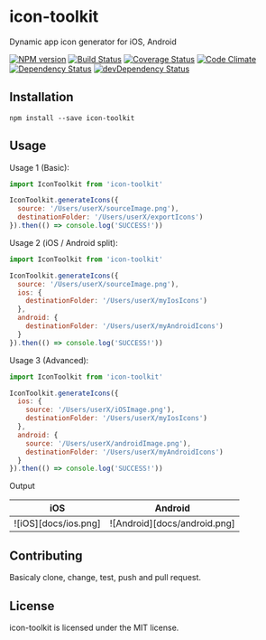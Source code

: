 # icon-toolkit #

Dynamic app icon generator for iOS, Android

[![NPM version](https://img.shields.io/npm/v/icon-toolkit.svg?style=flat)](https://www.npmjs.com/package/icon-toolkit)
[![Build Status](https://img.shields.io/travis/pavjacko/icon-toolkit.svg?style=flat)](https://travis-ci.org/pavjacko/icon-toolkit)
[![Coverage Status](https://img.shields.io/coveralls/pavjacko/icon-toolkit.svg?style=flat)](https://coveralls.io/r/pavjacko/icon-toolkit)
[![Code Climate](https://img.shields.io/codeclimate/github/pavjacko/icon-toolkit.svg?style=flat)](https://codeclimate.com/github/pavjacko/icon-toolkit)
[![Dependency Status](https://img.shields.io/david/pavjacko/icon-toolkit.svg?style=flat)](https://david-dm.org/pavjacko/icon-toolkit)
[![devDependency Status](https://img.shields.io/david/dev/pavjacko/icon-toolkit.svg?style=flat)](https://david-dm.org/pavjacko/icon-toolkit#info=devDependencies)

## Installation

`npm install --save icon-toolkit`

## Usage

Usage 1 (Basic):

```js
import IconToolkit from 'icon-toolkit'

IconToolkit.generateIcons({
  source: '/Users/userX/sourceImage.png'),
  destinationFolder: '/Users/userX/exportIcons')
}).then(() => console.log('SUCCESS!'))

```

Usage 2 (iOS / Android split):

```js
import IconToolkit from 'icon-toolkit'

IconToolkit.generateIcons({
  source: '/Users/userX/sourceImage.png'),
  ios: {
    destinationFolder: '/Users/userX/myIosIcons')
  },
  android: {
    destinationFolder: '/Users/userX/myAndroidIcons')
  }
}).then(() => console.log('SUCCESS!'))

```

Usage 3 (Advanced):

```js
import IconToolkit from 'icon-toolkit'

IconToolkit.generateIcons({
  ios: {
    source: '/Users/userX/iOSImage.png'),
    destinationFolder: '/Users/userX/myIosIcons')
  },
  android: {
    source: '/Users/userX/androidImage.png'),
    destinationFolder: '/Users/userX/myAndroidIcons')
  }
}).then(() => console.log('SUCCESS!'))

```

Output

| iOS        | Android           |
| :-------------: |:-------------:|
| ![iOS][docs/ios.png] | ![Android][docs/android.png] |

## Contributing ##

Basicaly clone, change, test, push and pull request.

## License ##

icon-toolkit is licensed under the MIT license.
